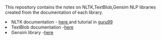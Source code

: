 
This repository contains the notes on NLTK,TextBlob,Gensim NLP libraries created from the documentation of each library.
<li>NLTK documentation - <a href='https://www.nltk.org/book/ch01.html'>here </a> and tutorial in <a href='https://www.guru99.com/nltk-tutorial.html'>guru99</a></li>
<li>TextBlob documentation -<a href='https://textblob.readthedocs.io/en/dev/quickstart.html'>here</a></li>
<li>Gensim library -<a href='https://radimrehurek.com/gensim/auto_examples/tutorials/run_word2vec.html#sphx-glr-auto-examples-tutorials-run-word2vec-py'>here</a></li>
